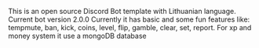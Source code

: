 This is an open source Discord Bot template with Lithuanian language.
Current bot version 2.0.0
Currently it has basic and some fun features like: tempmute, ban, kick, coins, level, flip, gamble, clear, set, report.
For xp and money system it use a mongoDB database

